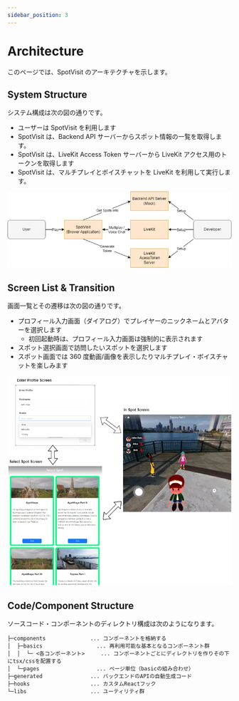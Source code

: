 ```yaml
---
sidebar_position: 3
---
```


# Architecture

このページでは、SpotVisit のアーキテクチャを示します。

## System Structure

システム構成は次の図の通りです。

- ユーザーは SpotVisit を利用します
- SpotVisit は、Backend API サーバーからスポット情報の一覧を取得します。
- SpotVisit は、LiveKit Access Token サーバーから LiveKit アクセス用のトークンを取得します
- SpotVisit は、マルチプレイとボイスチャットを LiveKit を利用して実行します。

![system-structure](../img/system-structure.drawio.png)

## Screen List & Transition

画面一覧とその遷移は次の図の通りです。

- プロフィール入力画面（ダイアログ）でプレイヤーのニックネームとアバターを選択します
  - 初回起動時は、プロフィール入力画面は強制的に表示されます
- スポット選択画面で訪問したいスポットを選択します
- スポット画面では 360 度動画/画像を表示したりマルチプレイ・ボイスチャットを楽しみます

![screen-transition](../img/screen-transition.drawio.png)

## Code/Component Structure

ソースコード・コンポーネントのディレクトリ構成は次のようになります。

```
├─components              ... コンポーネントを格納する
│  ├─basics                 ... 再利用可能な基本となるコンポーネント群
│  │  └─ <各コンポーネント>     ... コンポーネントごとにディレクトリを作りその下にtsx/cssを配置する
│  └─pages                  ... ページ単位（basicの組み合わせ）
├─generated               ... バックエンドのAPIの自動生成コード
├─hooks                   ... カスタムReactフック
└─libs                    ... ユーティリティ群
```
